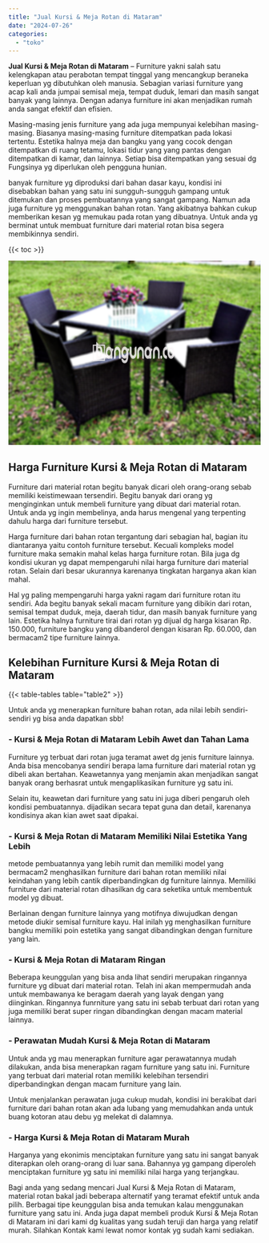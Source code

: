 ```yaml
---
title: "Jual Kursi & Meja Rotan di Mataram"
date: "2024-07-26"
categories: 
  - "toko"
---
```


**Jual Kursi & Meja Rotan di Mataram** – Furniture yakni salah satu kelengkapan atau perabotan tempat tinggal yang mencangkup beraneka keperluan yg dibutuhkan oleh manusia. Sebagian variasi furniture yang acap kali anda jumpai semisal meja, tempat duduk, lemari dan masih sangat banyak yang lainnya. Dengan adanya furniture ini akan menjadikan rumah anda sangat efektif dan efisien.

Masing-masing jenis furniture yang ada juga mempunyai kelebihan masing-masing. Biasanya masing-masing furniture ditempatkan pada lokasi tertentu. Estetika halnya meja dan bangku yang yang cocok dengan ditempatkan di ruang tetamu, lokasi tidur yang yang pantas dengan ditempatkan di kamar, dan lainnya. Setiap bisa ditempatkan yang sesuai dg Fungsinya yg diperlukan oleh pengguna hunian.

banyak furniture yg diproduksi dari bahan dasar kayu, kondisi ini disebabkan bahan yang satu ini sungguh-sungguh gampang untuk ditemukan dan proses pembuatannya yang sangat gampang. Namun ada juga furniture yg menggunakan bahan rotan. Yang akibatnya bahkan cukup memberikan kesan yg memukau pada rotan yang dibuatnya. Untuk anda yg berminat untuk membuat furniture dari material rotan bisa segera membikinnya sendiri.

{{< toc >}}

![Jual Kursi & Meja Rotan di Mataram](/images/kursi-meja-rotan-murah46.png)

## Harga Furniture Kursi & Meja Rotan di Mataram

Furniture dari material rotan begitu banyak dicari oleh orang-orang sebab memiliki keistimewaan tersendiri. Begitu banyak dari orang yg menginginkan untuk membeli furniture yang dibuat dari material rotan. Untuk anda yg ingin membelinya, anda harus mengenal yang terpenting dahulu harga dari furniture tersebut.

Harga furniture dari bahan rotan tergantung dari sebagian hal, bagian itu diantaranya yaitu contoh furniture tersebut. Kecuali kompleks model furniture maka semakin mahal kelas harga furniture rotan. Bila juga dg kondisi ukuran yg dapat mempengaruhi nilai harga furniture dari material rotan. Selain dari besar ukurannya karenanya tingkatan harganya akan kian mahal.

Hal yg paling mempengaruhi harga yakni ragam dari furniture rotan itu sendiri. Ada begitu banyak sekali macam furniture yang dibikin dari rotan, semisal tempat duduk, meja, daerah tidur, dan masih banyak furniture yang lain. Estetika halnya furniture tirai dari rotan yg dijual dg harga kisaran Rp. 150.000, furniture bangku yang dibanderol dengan kisaran Rp. 60.000, dan bermacam2 tipe furniture lainnya.

## Kelebihan Furniture Kursi & Meja Rotan di Mataram

{{< table-tables table="table2" >}}

Untuk anda yg menerapkan furniture bahan rotan, ada nilai lebih sendiri-sendiri yg bisa anda dapatkan sbb!

### \- Kursi & Meja Rotan di Mataram Lebih Awet dan Tahan Lama

Furniture yg terbuat dari rotan juga teramat awet dg jenis furniture lainnya. Anda bisa mencobanya sendiri berapa lama furniture dari material rotan yg dibeli akan bertahan. Keawetannya yang menjamin akan menjadikan sangat banyak orang berhasrat untuk mengaplikasikan furniture yg satu ini.

Selain itu, keawetan dari furniture yang satu ini juga diberi pengaruh oleh kondisi pembuatannya. dijadikan secara tepat guna dan detail, karenanya kondisinya akan kian awet saat dipakai.

### \- Kursi & Meja Rotan di Mataram Memiliki Nilai Estetika Yang Lebih

metode pembuatannya yang lebih rumit dan memiliki model yang bermacam2 menghasilkan furniture dari bahan rotan memiliki nilai keindahan yang lebih cantik diperbandingkan dg furniture lainnya. Memiliki furniture dari material rotan dihasilkan dg cara seketika untuk membentuk model yg dibuat.

Berlainan dengan furniture lainnya yang motifnya diwujudkan dengan metode diukir semisal furniture kayu. Hal inilah yg menghasilkan furniture bangku memiliki poin estetika yang sangat dibandingkan dengan furniture yang lain.

### \- Kursi & Meja Rotan di Mataram Ringan

Beberapa keunggulan yang bisa anda lihat sendiri merupakan ringannya furniture yg dibuat dari material rotan. Telah ini akan mempermudah anda untuk membawanya ke beragam daerah yang layak dengan yang diinginkan. Ringannya funrniture yang satu ini sebab terbuat dari rotan yang juga memiliki berat super ringan dibandingkan dengan macam material lainnya.

### \- Perawatan Mudah Kursi & Meja Rotan di Mataram

Untuk anda yg mau menerapkan furniture agar perawatannya mudah dilakukan, anda bisa menerapkan ragam furniture yang satu ini. Furniture yang terbuat dari material rotan memiliki kelebihan tersendiri diperbandingkan dengan macam furniture yang lain.

Untuk menjalankan perawatan juga cukup mudah, kondisi ini berakibat dari furniture dari bahan rotan akan ada lubang yang memudahkan anda untuk buang kotoran atau debu yg melekat di dalamnya.

### \- Harga Kursi & Meja Rotan di Mataram Murah

Harganya yang ekonimis menciptakan furniture yang satu ini sangat banyak diterapkan oleh orang-orang di luar sana. Bahannya yg gampang diperoleh menciptakan furniture yg satu ini memiliki nilai harga yang terjangkau.

Bagi anda yang sedang mencari Jual Kursi & Meja Rotan di Mataram, material rotan bakal jadi beberapa alternatif yang teramat efektif untuk anda pilih. Berbagai tipe keunggulan bisa anda temukan kalau menggunakan furniture yang satu ini. Anda juga dapat membeli produk Kursi & Meja Rotan di Mataram ini dari kami dg kualitas yang sudah teruji dan harga yang relatif murah. Silahkan Kontak kami lewat nomor kontak yg sudah kami sediakan.
